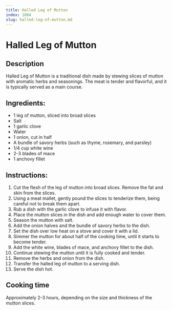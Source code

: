 ```yaml
---
title: Halled Leg of Mutton
index: 1084
slug: halled-leg-of-mutton.md
---
```


# Halled Leg of Mutton

## Description
Halled Leg of Mutton is a traditional dish made by stewing slices of mutton with aromatic herbs and seasonings. The meat is tender and flavorful, and it is typically served as a main course.

## Ingredients:
- 1 leg of mutton, sliced into broad slices
- Salt
- 1 garlic clove
- Water
- 1 onion, cut in half
- A bundle of savory herbs (such as thyme, rosemary, and parsley)
- 1/4 cup white wine
- 2-3 blades of mace
- 1 anchovy fillet

## Instructions:
1. Cut the flesh of the leg of mutton into broad slices. Remove the fat and skin from the slices.
2. Using a meat mallet, gently pound the slices to tenderize them, being careful not to break them apart.
3. Rub a dish with the garlic clove to infuse it with flavor.
4. Place the mutton slices in the dish and add enough water to cover them.
5. Season the mutton with salt.
6. Add the onion halves and the bundle of savory herbs to the dish.
7. Set the dish over low heat on a stove and cover it with a lid.
8. Simmer the mutton for about half of the cooking time, until it starts to become tender.
9. Add the white wine, blades of mace, and anchovy fillet to the dish.
10. Continue stewing the mutton until it is fully cooked and tender.
11. Remove the herbs and onion from the dish.
12. Transfer the halled leg of mutton to a serving dish.
13. Serve the dish hot.

## Cooking time
Approximately 2-3 hours, depending on the size and thickness of the mutton slices.